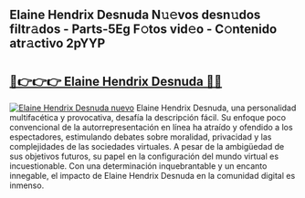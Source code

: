 ## Elaine Hendrix Desnuda N𝚞𝚎vos desn𝚞dos filtr𝚊dos - Parts-5Eg F𝚘tos vid𝚎o - C𝚘ntenido atr𝚊ctivo 2pYYP

# <h2><a href="http://mba3kb.tromn.icu/?c=Elaine+Hendrix+Desnuda">🔗👉👉👉 Elaine Hendrix Desnuda 🔗🔗</a></h2>

[![Elaine Hendrix Desnuda nuevo](https://i.imgur.com/pEAQMta.gif)](http://mba3kb.tromn.icu/?c=Elaine+Hendrix+Desnuda)
Elaine Hendrix Desnuda, una personalidad multifacética y provocativa, desafía la descripción fácil. Su enfoque poco convencional de la autorrepresentación en línea ha atraído y ofendido a los espectadores, estimulando debates sobre moralidad, privacidad y las complejidades de las sociedades virtuales. A pesar de la ambigüedad de sus objetivos futuros, su papel en la configuración del mundo virtual es incuestionable. Con una determinación inquebrantable y un encanto innegable, el impacto de Elaine Hendrix Desnuda en la comunidad digital es inmenso.
